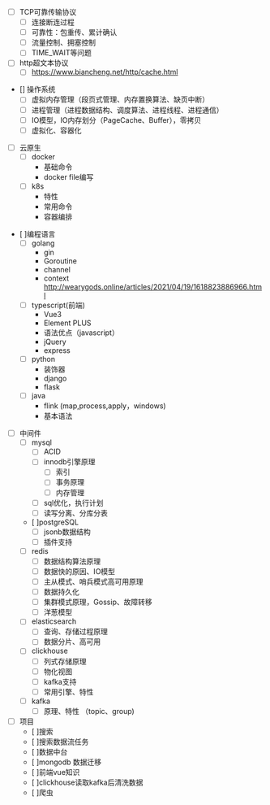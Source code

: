 - [ ] TCP可靠传输协议
  - [ ] 连接断连过程
  - [ ] 可靠性：包重传、累计确认
  - [ ] 流量控制、拥塞控制
  - [ ] TIME_WAIT等问题  
- [ ] http超文本协议
  - [ ] https://www.biancheng.net/http/cache.html 
- [] 操作系统
  - [ ] 虚拟内存管理（段页式管理、内存置换算法、缺页中断）
  - [ ] 进程管理（进程数据结构、调度算法、进程线程、进程通信）
  - [ ] IO模型，IO内存划分（PageCache、Buffer），零拷贝
  - [ ] 虚拟化、容器化
- [ ] 云原生  
  - [ ] docker  
    - 基础命令  
    - docker file编写
  - [ ] k8s  
    - 特性
    - 常用命令
    - 容器编排
- [ ]编程语言
  - [ ] golang
    - gin
    - Goroutine
    - channel
    - context
    http://wearygods.online/articles/2021/04/19/1618823886966.html
  - [ ] typescript(前端)
    - Vue3
    - Element PLUS
    - 语法优点（javascript）
    - jQuery
    - express
  - [ ] python
    - 装饰器
    - django
    - flask
  - [ ] java
    - flink (map,process,apply，windows)
    - 基本语法
- [ ] 中间件
  - [ ] mysql
    - [ ] ACID
    - [ ] innodb引擎原理
      - [ ] 索引
      - [ ] 事务原理
      - [ ] 内存管理
    - [ ] sql优化，执行计划
    - [ ] 读写分离、分库分表
  - [ ]postgreSQL
    - [ ] jsonb数据结构
    - [ ] 插件支持
  - [ ] redis
    - [ ] 数据结构算法原理
    - [ ] 数据快的原因、IO模型
    - [ ] 主从模式、哨兵模式高可用原理
    - [ ] 数据持久化
    - [ ] 集群模式原理，Gossip、故障转移
    - [ ] 洋葱模型
  - [ ] elasticsearch
    - [ ] 查询、存储过程原理
    - [ ] 数据分片、高可用
  - [ ] clickhouse   
    - [ ] 列式存储原理   
    - [ ] 物化视图  
    - [ ] kafka支持   
    - [ ] 常用引擎、特性   
  - [ ] kafka  
    - [ ] 原理、特性 （topic、group)
- [ ] 项目   
    - [ ]搜索  
    - [ ]搜索数据流任务  
    - [ ]数据中台  
    - [ ]mongodb 数据迁移  
    - [ ]前端vue知识  
    - [ ]clickhouse读取kafka后清洗数据
    - [ ]爬虫